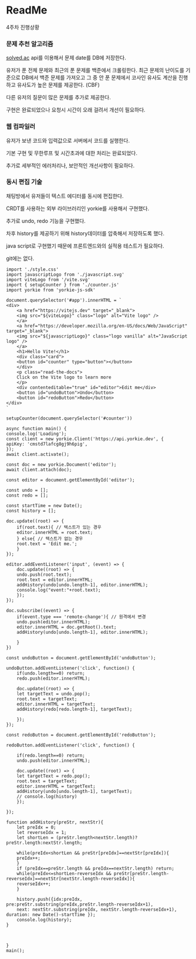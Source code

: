 # ReadMe

4주차 진행상황

### 문제 추천 알고리즘

[solved.ac](http://solved.ac) api를 이용해서 문제 date를 DB에 저장한다.

유저가 푼 전체 문제와 최근의 푼 문제를 백준에서 크롤링한다.
최근 문제의 난이도를 기준으로 DB에서 백준 문제를 가져오고 그 중 안 푼 문제에서 코사인 유사도 계산을 진행하고 유사도가 높은 문제를 제공한다. (CBF)

다른 유저의 질문이 많은 문제를 추가로 제공한다.

구현은 완료되었으나 요청시 시간이 오래 걸려서 개선이 필요하다.

### 웹 컴파일러

유저가 보낸 코드와 입력값으로 서버에서 코드를 실행한다.

기본 구현 및 무한루프 및 시간초과에 대한 처리는 완료되었다. 

추가로 세부적인 에러처리나, 보안적인 개선사항이 필요하다.

### 동시 편집 기술

채팅방에서 유저들이 텍스트 에디터를 동시에 편집한다.

CRDT를 사용하는 외부 라이브러리인 yorkie를 사용해서 구현했다.

추가로 undo, redo 기능을 구현했다.

차후 history를 제공하기 위해 history데이터를 압축해서 저장하도록 했다.

java script로 구현했기 때문에 프론트엔드와의 실적용 테스트가 필요하다.

git에는 없다.

    import './style.css'
    import javascriptLogo from './javascript.svg'
    import viteLogo from '/vite.svg'
    import { setupCounter } from './counter.js'
    import yorkie from 'yorkie-js-sdk'

    document.querySelector('#app').innerHTML = `
    <div>
        <a href="https://vitejs.dev" target="_blank">
        <img src="${viteLogo}" class="logo" alt="Vite logo" />
        </a>
        <a href="https://developer.mozilla.org/en-US/docs/Web/JavaScript" target="_blank">
        <img src="${javascriptLogo}" class="logo vanilla" alt="JavaScript logo" />
        </a>
        <h1>Hello Vite!</h1>
        <div class="card">
        <button id="counter" type="button"></button>
        </div>
        <p class="read-the-docs">
        Click on the Vite logo to learn more
        </p>
        <div contenteditable="true" id="editor">Edit me</div>
        <button id="undoButton">Undo</button>
        <button id="redoButton">Redo</button>
    </div>
    `

    setupCounter(document.querySelector('#counter'))

    async function main() {
    console.log('Loading');
    const client = new yorkie.Client('https://api.yorkie.dev', {
    apiKey: 'cmstd7lafcg8gj9h6pig',
    });
    await client.activate();

    const doc = new yorkie.Document('editor');
    await client.attach(doc);

    const editor = document.getElementById('editor');

    const undo = [];
    const redo = [];

    const startTime = new Date();
    const history = [];

    doc.update((root) => {
        if(root.text){ // 텍스트가 있는 경우
        editor.innerHTML = root.text;
        } else{ // 텍스트가 없는 경우
        root.text = 'Edit me.';
        }
    });

    editor.addEventListener('input', (event) => {
        doc.update((root) => {
        undo.push(root.text);
        root.text = editor.innerHTML;
        addHistory(undo[undo.length-1], editor.innerHTML);
        console.log("event:"+root.text);
        });
    });

    doc.subscribe((event) => {
        if(event.type === 'remote-change'){ // 원격에서 변경
        undo.push(editor.innerHTML);
        editor.innerHTML = doc.getRoot().text;
        addHistory(undo[undo.length-1], editor.innerHTML);

        }
    })

    const undoButton = document.getElementById('undoButton');

    undoButton.addEventListener('click', function() {
        if(undo.length==0) return;
        redo.push(editor.innerHTML);
        
        doc.update((root) => {
        let targetText = undo.pop();
        root.text = targetText;
        editor.innerHTML = targetText;
        addHistory(redo[redo.length-1], targetText);

        });
    });

    const redoButton = document.getElementById('redoButton');

    redoButton.addEventListener('click', function() {

        if(redo.length==0) return;
        undo.push(editor.innerHTML);

        doc.update((root) => {
        let targetText = redo.pop();
        root.text = targetText;
        editor.innerHTML = targetText;
        addHistory(undo[undo.length-1], targetText);
        // console.log(history)
        });

    });

    function addHistory(preStr, nextStr){
        let preIdx = 0;
        let reverseIdx = 1;
        let shortLen = (preStr.length<nextStr.length)?preStr.length:nextStr.length;

        while(preIdx<shortLen && preStr[preIdx]==nextStr[preIdx]){
        preIdx++;
        }
        if (preIdx==preStr.length && preIdx==nextStr.length) return;
        while(preIdx<=shortLen-reverseIdx && preStr[preStr.length-reverseIdx]==nextStr[nextStr.length-reverseIdx]){
        reverseIdx++;
        }
    
        history.push({idx:preIdx, pre:preStr.substring(preIdx,preStr.length-reverseIdx+1),
        next: nextStr.substring(preIdx, nextStr.length-reverseIdx+1), duration: new Date()-startTime });
        console.log(history);
    }



    }
    main();

